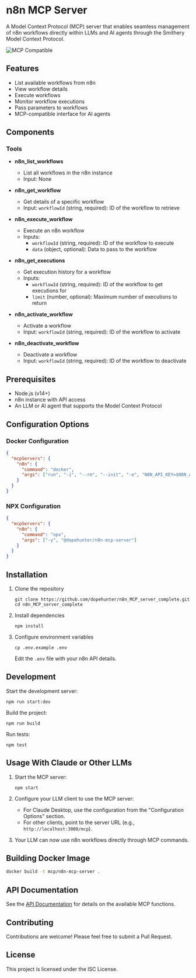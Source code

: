 # n8n MCP Server

A Model Context Protocol (MCP) server that enables seamless management of n8n workflows directly within LLMs and AI agents through the Smithery Model Context Protocol.

![MCP Compatible](https://img.shields.io/badge/MCP-Compatible-brightgreen.svg)

## Features

- List available workflows from n8n
- View workflow details
- Execute workflows
- Monitor workflow executions
- Pass parameters to workflows
- MCP-compatible interface for AI agents

## Components

### Tools

* **n8n_list_workflows**  
   * List all workflows in the n8n instance  
   * Input: None

* **n8n_get_workflow**  
   * Get details of a specific workflow  
   * Input: `workflowId` (string, required): ID of the workflow to retrieve

* **n8n_execute_workflow**  
   * Execute an n8n workflow  
   * Inputs:  
     * `workflowId` (string, required): ID of the workflow to execute  
     * `data` (object, optional): Data to pass to the workflow

* **n8n_get_executions**  
   * Get execution history for a workflow  
   * Inputs:  
     * `workflowId` (string, required): ID of the workflow to get executions for  
     * `limit` (number, optional): Maximum number of executions to return

* **n8n_activate_workflow**  
   * Activate a workflow  
   * Input: `workflowId` (string, required): ID of the workflow to activate

* **n8n_deactivate_workflow**  
   * Deactivate a workflow  
   * Input: `workflowId` (string, required): ID of the workflow to deactivate

## Prerequisites

- Node.js (v14+)
- n8n instance with API access
- An LLM or AI agent that supports the Model Context Protocol

## Configuration Options

### Docker Configuration

```json
{
  "mcpServers": {
    "n8n": {
      "command": "docker",
      "args": ["run", "-i", "--rm", "--init", "-e", "N8N_API_KEY=$N8N_API_KEY", "-e", "N8N_BASE_URL=$N8N_BASE_URL", "mcp/n8n-mcp-server"]
    }
  }
}
```

### NPX Configuration

```json
{
  "mcpServers": {
    "n8n": {
      "command": "npx",
      "args": ["-y", "@dopehunter/n8n-mcp-server"]
    }
  }
}
```

## Installation

1. Clone the repository
   ```
   git clone https://github.com/dopehunter/n8n_MCP_server_complete.git
   cd n8n_MCP_server_complete
   ```

2. Install dependencies
   ```
   npm install
   ```

3. Configure environment variables
   ```
   cp .env.example .env
   ```
   Edit the `.env` file with your n8n API details.

## Development

Start the development server:
```
npm run start:dev
```

Build the project:
```
npm run build
```

Run tests:
```
npm test
```

## Usage With Claude or Other LLMs

1. Start the MCP server:
   ```
   npm start
   ```

2. Configure your LLM client to use the MCP server:
   - For Claude Desktop, use the configuration from the "Configuration Options" section.
   - For other clients, point to the server URL (e.g., `http://localhost:3000/mcp`).

3. Your LLM can now use n8n workflows directly through MCP commands.

## Building Docker Image

```bash
docker build -t mcp/n8n-mcp-server .
```

## API Documentation

See the [API Documentation](docs/api.md) for details on the available MCP functions.

## Contributing

Contributions are welcome! Please feel free to submit a Pull Request.

## License

This project is licensed under the ISC License. 